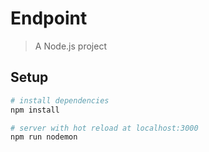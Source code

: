 # Endpoint

> A Node.js project

## Setup
``` bash
# install dependencies
npm install

# server with hot reload at localhost:3000
npm run nodemon
